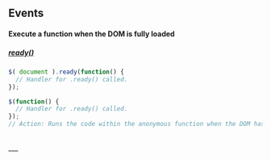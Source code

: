 ## Events

#### Execute a function when the DOM is fully loaded
##### [ready()](https://api.jquery.com/ready/)
```js
$( document ).ready(function() {
  // Handler for .ready() called.
});

$(function() {
  // Handler for .ready() called.
});
// Action: Runs the code within the anonymous function when the DOM has finished loading
```

<br>
___
<br>


